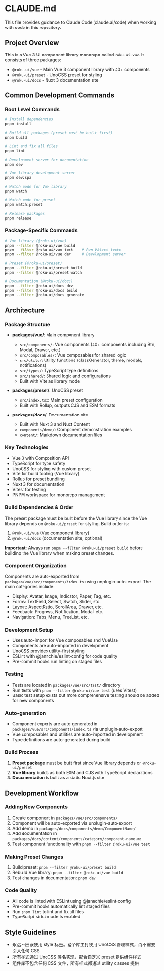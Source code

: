# CLAUDE.md

This file provides guidance to Claude Code (claude.ai/code) when working with code in this repository.

## Project Overview

This is a Vue 3 UI component library monorepo called `roku-ui-vue`. It consists of three packages:

- `@roku-ui/vue` - Main Vue 3 component library with 40+ components
- `@roku-ui/preset` - UnoCSS preset for styling
- `@roku-ui/docs` - Nuxt 3 documentation site

## Common Development Commands

### Root Level Commands

```bash
# Install dependencies
pnpm install

# Build all packages (preset must be built first)
pnpm build

# Lint and fix all files
pnpm lint

# Development server for documentation
pnpm dev

# Vue library development server
pnpm dev:spa

# Watch mode for Vue library
pnpm watch

# Watch mode for preset
pnpm watch:preset

# Release packages
pnpm release
```

### Package-Specific Commands

```bash
# Vue library (@roku-ui/vue)
pnpm --filter @roku-ui/vue build
pnpm --filter @roku-ui/vue test    # Run Vitest tests
pnpm --filter @roku-ui/vue dev     # Development server

# Preset (@roku-ui/preset)
pnpm --filter @roku-ui/preset build
pnpm --filter @roku-ui/preset watch

# Documentation (@roku-ui/docs)
pnpm --filter @roku-ui/docs dev
pnpm --filter @roku-ui/docs build
pnpm --filter @roku-ui/docs generate
```

## Architecture

### Package Structure

- **packages/vue/**: Main component library
  - `src/components/`: Vue components (40+ components including Btn, Modal, Drawer, etc.)
  - `src/composables/`: Vue composables for shared logic
  - `src/utils/`: Utility functions (classGenerator, theme, modals, notifications)
  - `src/types/`: TypeScript type definitions
  - `src/shared/`: Shared logic and configurations
  - Built with Vite as library mode

- **packages/preset/**: UnoCSS preset
  - `src/index.tsx`: Main preset configuration
  - Built with Rollup, outputs CJS and ESM formats

- **packages/docs/**: Documentation site
  - Built with Nuxt 3 and Nuxt Content
  - `components/demo/`: Component demonstration examples
  - `content/`: Markdown documentation files

### Key Technologies

- Vue 3 with Composition API
- TypeScript for type safety
- UnoCSS for styling with custom preset
- Vite for build tooling (Vue library)
- Rollup for preset bundling
- Nuxt 3 for documentation
- Vitest for testing
- PNPM workspace for monorepo management

### Build Dependencies & Order

The preset package must be built before the Vue library since the Vue library depends on `@roku-ui/preset` for styling. Build order is:

1. `@roku-ui/vue` (Vue component library)
2. `@roku-ui/docs` (documentation site, optional)

**Important**: Always run `pnpm --filter @roku-ui/preset build` before building the Vue library when making preset changes.

### Component Organization

Components are auto-exported from `packages/vue/src/components/index.ts` using unplugin-auto-export. The main categories include:

- Display: Avatar, Image, Indicator, Paper, Tag, etc.
- Forms: TextField, Select, Switch, Slider, etc.
- Layout: AspectRatio, ScrollArea, Drawer, etc.
- Feedback: Progress, Notification, Modal, etc.
- Navigation: Tabs, Menu, TreeList, etc.

### Development Setup

- Uses auto-import for Vue composables and VueUse
- Components are auto-imported in development
- UnoCSS provides utility-first styling
- ESLint with @jannchie/eslint-config for code quality
- Pre-commit hooks run linting on staged files

### Testing

- Tests are located in `packages/vue/src/test/` directory
- Run tests with `pnpm --filter @roku-ui/vue test` (uses Vitest)
- Basic test setup exists but more comprehensive testing should be added for new components

### Auto-generation

- Component exports are auto-generated in `packages/vue/src/components/index.ts` via unplugin-auto-export
- Vue composables and utilities are auto-imported in development
- Type definitions are auto-generated during build

### Build Process

1. **Preset package** must be built first since Vue library depends on `@roku-ui/preset`
2. **Vue library** builds as both ESM and CJS with TypeScript declarations
3. **Documentation** is built as a static Nuxt.js site

## Development Workflow

### Adding New Components

1. Create component in `packages/vue/src/components/`
2. Component will be auto-exported via unplugin-auto-export
3. Add demo in `packages/docs/components/demo/ComponentName/`
4. Add documentation in `packages/docs/content/components/category/component-name.md`
5. Test component functionality with `pnpm --filter @roku-ui/vue test`

### Making Preset Changes

1. Build preset: `pnpm --filter @roku-ui/preset build`
2. Rebuild Vue library: `pnpm --filter @roku-ui/vue build`
3. Test changes in documentation: `pnpm dev`

### Code Quality

- All code is linted with ESLint using @jannchie/eslint-config
- Pre-commit hooks automatically lint staged files
- Run `pnpm lint` to lint and fix all files
- TypeScript strict mode is enabled

## Style Guidelines

- 永远不应该使用 style 标签。这个库主打使用 UnoCSS 管理样式，而不需要引入任何 CSS
- 所有样式通过 UnoCSS 类名实现，配合自定义 preset 提供组件样式
- 组件库不包含任何 CSS 文件，所有样式都通过 utility classes 提供
